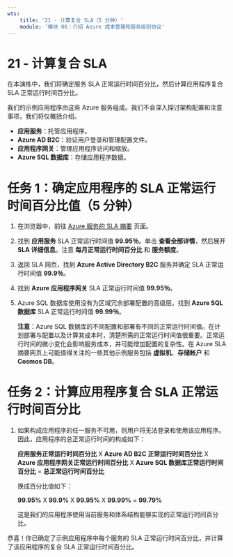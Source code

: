 ```yaml
---
wts:
    title: '21 - 计算复合 SLA（5 分钟）'
    module: '模块 06：介绍 Azure 成本管理和服务级别协议'
---
```

# 21 - 计算复合 SLA

在本演练中，我们将确定服务 SLA 正常运行时间百分比，然后计算应用程序复合 SLA 正常运行时间百分比。

我们的示例应用程序由这些 Azure 服务组成。我们不会深入探讨架构配置和注意事项，我们将仅概括介绍。

+ **应用服务**：托管应用程序。
+ **Azure AD B2C**：验证用户登录和管理配置文件。
+ **应用程序网关**：管理应用程序访问和缩放。 
+ **Azure SQL 数据库**：存储应用程序数据。 

# 任务 1：确定应用程序的 SLA 正常运行时间百分比值（5 分钟）

1. 在浏览器中，前往 [Azure 服务的 SLA 摘要](https://azure.microsoft.com/zh-cn/support/legal/sla/summary/) 页面。

2. 找到 **应用服务** SLA 正常运行时间值 **99.95％**。单击 **查看全部详情**，然后展开 **SLA 详细信息**。注意 **每月正常运行时间百分比** 和 **服务额度**。

3. 返回 SLA 网页，找到 **Azure Active Directory B2C** 服务并确定 SLA 正常运行时间值 **99.9％**。 

4. 找到 **Azure 应用程序网关** SLA 正常运行时间值 **99.95％**。 

5. Azure SQL 数据库使用没有为区域冗余部署配置的高级层。找到 **Azure SQL 数据库** SLA 正常运行时间值 **99.99％**。 

    **注意**：Azure SQL 数据库的不同配置和部署有不同的正常运行时间值。在计划部署与配置以及计算其成本时，清楚所需的正常运行时间值很重要。正常运行时间的微小变化会影响服务成本，并可能增加配置的复杂性。在 Azure SLA 摘要网页上可能值得关注的一些其他示例服务包括 **虚拟机**、**存储帐户** 和 **Cosmos DB**。

# 任务 2：计算应用程序复合 SLA 正常运行时间百分比

1. 如果构成应用程序的任一服务不可用，则用户将无法登录和使用该应用程序。因此，应用程序的总正常运行时间的构成如下：

    **应用服务正常运行时间百分比** X **Azure AD B2C 正常运行时间百分比** X **Azure 应用程序网关正常运行时间百分比** X **Azure SQL 数据库正常运行时间百分比** = **总正常运行时间百分比**

    换成百分比值如下：

    **99.95%** X **99.9%** X **99.95%** X **99.99%** = **99.79%**

    这是我们的应用程序使用当前服务和体系结构能够实现的正常运行时间百分比。

恭喜！你已确定了示例应用程序中每个服务的 SLA 正常运行时间百分比，并计算了该应用程序的复合 SLA 正常运行时间百分比。
